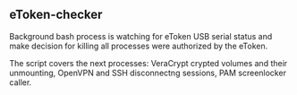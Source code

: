 ## eToken-checker

Background bash process is watching for eToken USB serial status and make decision
for killing all processes were authorized by the eToken.

The script covers the next processes: VeraCrypt crypted volumes and their unmounting, OpenVPN and SSH disconnectng sessions, PAM screenlocker caller.
